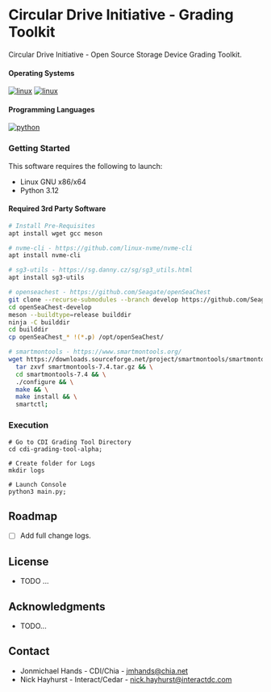 # Circular Drive Initiative - Grading Toolkit
Circular Drive Initiative - Open Source Storage Device Grading Toolkit.

#### Operating Systems

[![linux](https://img.shields.io/badge/Debian-A81D33?style=flat&logo=debian&logoColor=white)](https://www.debian.com)
[![linux](https://img.shields.io/badge/Ubuntu-E95420?style=flat&logo=ubuntu&logoColor=white)](https://www.ubuntu.com)

#### Programming Languages

[![python](https://img.shields.io/badge/Python-3.12-3776AB.svg?style=flat&logo=python&logoColor=white)](https://www.python.org)

### Getting Started

This software requires the following to launch:

* Linux GNU x86/x64
* Python 3.12

#### Required 3rd Party Software
```sh
# Install Pre-Requisites
apt install wget gcc meson

# nvme-cli - https://github.com/linux-nvme/nvme-cli
apt install nvme-cli

# sg3-utils - https://sg.danny.cz/sg/sg3_utils.html
apt install sg3-utils

# openseachest - https://github.com/Seagate/openSeaChest
git clone --recurse-submodules --branch develop https://github.com/Seagate/openSeaChest.git openSeaChest-develop
cd openSeaChest-develop
meson --buildtype=release builddir
ninja -C builddir
cd builddir
cp openSeaChest_* !(*.p) /opt/openSeaChest/

# smartmontools - https://www.smartmontools.org/
wget https://downloads.sourceforge.net/project/smartmontools/smartmontools/7.4/smartmontools-7.4.tar.gz && \
  tar zxvf smartmontools-7.4.tar.gz && \
  cd smartmontools-7.4 && \
  ./configure && \
  make && \
  make install && \
  smartctl;
```

### Execution
```shell
# Go to CDI Grading Tool Directory
cd cdi-grading-tool-alpha;

# Create folder for Logs
mkdir logs

# Launch Console 
python3 main.py;
```

## Roadmap
- [ ] Add full change logs.

## License
* TODO ...

## Acknowledgments
* TODO...

## Contact
* Jonmichael Hands - CDI/Chia - jmhands@chia.net
* Nick Hayhurst - Interact/Cedar - nick.hayhurst@interactdc.com

